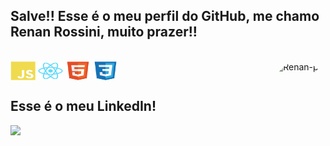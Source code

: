## Salve!! Esse é o meu perfil do GitHub, me chamo Renan Rossini, muito prazer!!


<div style="display: inline_block"><br>
  <img align="center" alt="Logo-Js" height="30" width="40" src="https://raw.githubusercontent.com/devicons/devicon/master/icons/javascript/javascript-plain.svg">
  <img align="center" alt="Logo-React" height="30" width="40" src="https://raw.githubusercontent.com/devicons/devicon/master/icons/react/react-original.svg">
  <img align="center" alt="Logo-HTML" height="30" width="40" src="https://raw.githubusercontent.com/devicons/devicon/master/icons/html5/html5-original.svg">
  <img align="center" alt="Logo-CSS" height="30" width="40" src="https://raw.githubusercontent.com/devicons/devicon/master/icons/css3/css3-original.svg">
  <img align="right" alt="Renan-pic" height="150" style="border-radius:50px;" src="https://media.licdn.com/dms/image/D4D03AQGohMGpVxiD7A/profile-displayphoto-shrink_400_400/0/1645722904736?e=1683763200&v=beta&t=0VOd-dipS63Oi9DgRXvd31ZirTEjQptJzvREe2IDK90">
</div>
  
  ##
 
  ## Esse é o meu LinkedIn! 
<div> 
  <a href="https://www.linkedin.com/in/rafaella-ballerini-45875016a" target="_blank"><img src="https://img.shields.io/badge/-LinkedIn-%230077B5?style=for-the-badge&logo=linkedin&logoColor=white" target="_blank"></a> 
  
</div>
